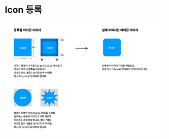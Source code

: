 # Icon 등록

![](../.gitbook/assets/assets_play_icon_guide-1%20%283%29%20%283%29%20%283%29%20%284%29%20%284%29%20%283%29%20%283%29.png)

